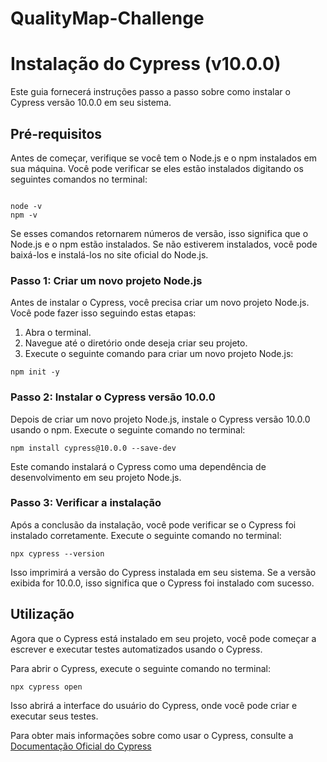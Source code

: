 # QualityMap-Challenge
# Instalação do Cypress (v10.0.0)

Este guia fornecerá instruções passo a passo sobre como instalar o Cypress versão 10.0.0 em seu sistema.

## Pré-requisitos

Antes de começar, verifique se você tem o Node.js e o npm instalados em sua máquina. Você pode verificar se eles estão instalados digitando os seguintes comandos no terminal:

```

node -v
npm -v

```

Se esses comandos retornarem números de versão, isso significa que o Node.js e o npm estão instalados.
Se não estiverem instalados, você pode baixá-los e instalá-los no site oficial do Node.js.

### Passo 1: Criar um novo projeto Node.js

Antes de instalar o Cypress, você precisa criar um novo projeto Node.js. Você pode fazer isso seguindo estas etapas:

1. Abra o terminal.
2. Navegue até o diretório onde deseja criar seu projeto.
3. Execute o seguinte comando para criar um novo projeto Node.js:
```
npm init -y

```
### Passo 2: Instalar o Cypress versão 10.0.0
Depois de criar um novo projeto Node.js, instale o Cypress versão 10.0.0 usando o npm. Execute o seguinte comando no terminal:
```
npm install cypress@10.0.0 --save-dev

```
Este comando instalará o Cypress como uma dependência de desenvolvimento em seu projeto Node.js.

### Passo 3: Verificar a instalação
Após a conclusão da instalação, você pode verificar se o Cypress foi instalado corretamente. Execute o seguinte comando no terminal:
```
npx cypress --version

```
Isso imprimirá a versão do Cypress instalada em seu sistema. Se a versão exibida for 10.0.0, isso significa que o Cypress foi instalado com sucesso.

## Utilização

Agora que o Cypress está instalado em seu projeto, você pode começar a escrever e executar testes automatizados usando o Cypress.

Para abrir o Cypress, execute o seguinte comando no terminal:
```
npx cypress open

```
Isso abrirá a interface do usuário do Cypress, onde você pode criar e executar seus testes.

Para obter mais informações sobre como usar o Cypress, consulte a [Documentação Oficial do Cypress](https://docs.cypress.io/guides/overview/why-cypress)









